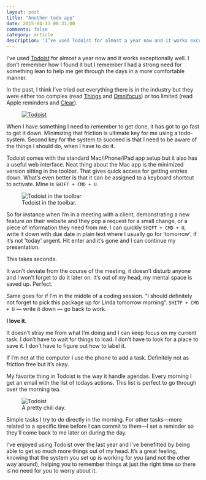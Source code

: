 ```yaml
---
layout: post
title: "Another todo app"
date: 2015-04-13 08:31:00
comments: false
category: article
description: 'I’ve used Todoist for almost a year now and it works exceptionally well. I don’t remember how I found it but I remember I had a strong need for something lean to help me get through the days in a more comfortable manner.'
---
```


I’ve used [Todoist](https://en.todoist.com/) for almost a year now and it works exceptionally well. I don’t remember how I found it but I remember I had a strong need for something lean to help me get through the days in a more comfortable manner.

In the past, I think I’ve tried out everything there is in the industry but they were either too complex (read [Things](https://culturedcode.com/things/) and [Omnifocus](https://www.omnigroup.com/omnifocus)) or too limited (read Apple reminders and [Clear](http://realmacsoftware.com/clear)).

<figure>
    <a href="https://en.todoist.com/">
        <img 
            srcset="
            {{siteurl}}/assets/images/journal/todoist-banner-400.jpg 400w,
            {{siteurl}}/assets/images/journal/todoist-banner-600.jpg 600w,
            {{siteurl}}/assets/images/journal/todoist-banner-800.jpg 800w,
            {{siteurl}}/assets/images/journal/todoist-banner-1000.jpg 1000w,
            {{siteurl}}/assets/images/journal/todoist-banner-1400.jpg 1400w"
            src="{{siteurl}}/assets/images/spacer.png"
            alt="Todoist"
        >
    </a>
</figure>


When I have something I need to remember to get done, it has got to go fast to get it down. Minimizing that friction is ultimate key for me using a todo-system. Second key for the system to succeed is that I need to be aware of the things I should do, when I have to do it.

Todoist comes with the standard Mac/iPhone/iPad app setup but it also has a useful web interface. Neat thing about the Mac app is the minimized version sitting in the toolbar. That gives quick access for getting entries down. What’s even better is that it can be assigned to a keyboard shortcut to activate. Mine is `SHIFT + CMD + U`.

<figure>
    <img 
        srcset="
        {{siteurl}}/assets/images/journal/todoist-quick-access-400.png 400w,
        {{siteurl}}/assets/images/journal/todoist-quick-access-600.png 600w,
        {{siteurl}}/assets/images/journal/todoist-quick-access-800.png 800w,
        {{siteurl}}/assets/images/journal/todoist-quick-access-1000.png 1000w,
        {{siteurl}}/assets/images/journal/todoist-quick-access-1400.png 1400w"
        src="{{siteurl}}/assets/images/spacer.png"
        alt="Todoist in the toolbar"
    >
    <figcaption>Todoist in the toolbar.</figcaption>
</figure>

So for instance when I’m in a meeting with a client, demonstrating a new feature on their website and they pop a request for a small change, or a piece of information they need from me. I can quickly `SHIFT + CMD + U`, write it down with due date in plain text where I usually go for 'tomorrow', if it’s not 'today' urgent. Hit enter and it’s gone and I can continue my presentation.

This takes seconds.

It won’t deviate from the course of the meeting, it doesn’t disturb anyone and I won’t forget to do it later on. It’s out of my head, my mental space is saved up. Perfect.

Same goes for if I’m in the middle of a coding session. “I should definitely not forget to pick this package up for Linda tomorrow morning”. `SHITF + CMD + U` — write it down — go back to work.

**I love it.**

It doesn’t stray me from what I’m doing and I can keep focus on my current task. I don’t have to wait for things to load. I don’t have to look for a place to save it. I don’t have to figure out how to label it.

If I’m not at the computer I use the phone to add a task. Definitely not as friction free but it’s okay.

My favorite thing in Todoist is the way it handle agendas. Every morning I get an email with the list of todays actions. This list is perfect to go through over the morning tea.

<figure>
    <img 
        srcset="
        {{siteurl}}/assets/images/journal/todoist-mail-400.png 400w,
        {{siteurl}}/assets/images/journal/todoist-mail-600.png 600w,
        {{siteurl}}/assets/images/journal/todoist-mail-800.png 800w,
        {{siteurl}}/assets/images/journal/todoist-mail-1000.png 1000w,
        {{siteurl}}/assets/images/journal/todoist-mail-1400.png 1400w"
        src="{{siteurl}}/assets/images/spacer.png"
        sizes="(min-width: 74em) 49em, 100%"
        alt="Todoist"
    >
    <figcaption>A pretty chill day.</figcaption>
</figure>

Simple tasks I try to do directly in the morning. For other tasks—more related to a specific time before I can commit to them—I set a reminder so they’ll come back to me later on during the day.

I’ve enjoyed using Todoist over the last year and I’ve benefitted by being able to get so much more things out of my head. It’s a great feeling, knowing that the system you set up is working for *you* (and not the other way around), helping you to remember things at just the right time so there is no need for you to worry about it.

